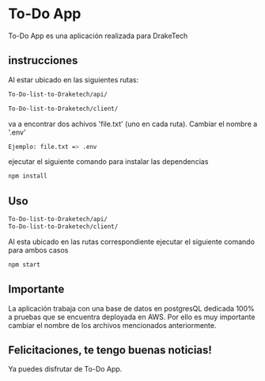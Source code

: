# To-Do App

To-Do App es una aplicación realizada para DrakeTech

## instrucciones

Al estar ubicado en las siguientes rutas:

```bash
To-Do-list-to-Draketech/api/
```
```bash
To-Do-list-to-Draketech/client/
```
va a encontrar dos achivos 'file.txt' (uno en cada ruta). Cambiar el nombre a '.env'
```bash
Ejemplo: file.txt => .env
```
ejecutar el siguiente comando para instalar las dependencias
```bash
npm install
```


## Uso

```bash
To-Do-list-to-Draketech/api/
To-Do-list-to-Draketech/client/
```
Al esta ubicado en las rutas correspondiente ejecutar el siguiente comando para ambos casos

```bash
npm start
```
## Importante
La aplicación trabaja con una base de datos en postgresQL dedicada 100% a pruebas que se encuentra deployada en AWS. Por ello es muy importante cambiar el nombre de los archivos mencionados anteriormente.

## Felicitaciones, te tengo buenas noticias!
Ya puedes disfrutar de To-Do App.
